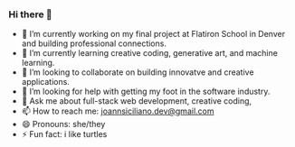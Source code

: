 ### Hi there 👋

<!--
**joannsiciliano/joannsiciliano** is a ✨ _special_ ✨ repository because its `README.md` (this file) appears on your GitHub profile.
-->


- 🔭 I’m currently working on my final project at Flatiron School in Denver and building professional connections.
- 🌱 I’m currently learning creative coding, generative art, and machine learning. 
- 👯 I’m looking to collaborate on building innovatve and creative applications.
- 🤔 I’m looking for help with getting my foot in the software industry.
- 💬 Ask me about full-stack web development, creative coding, 
- 📫 How to reach me: joannsiciliano.dev@gmail.com
- 😄 Pronouns: she/they
- ⚡ Fun fact: i like turtles

